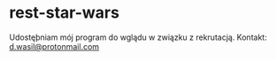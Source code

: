 # rest-star-wars
Udostęþniam  mój program do wglądu w związku z rekrutacją.
Kontakt: d.wasil@protonmail.com
